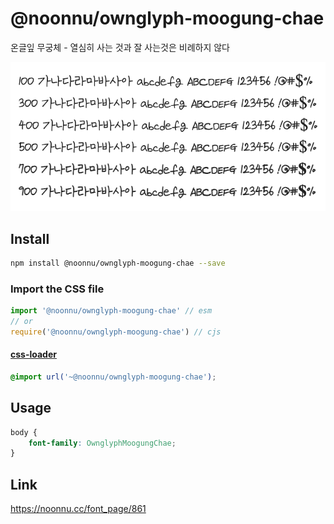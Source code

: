 # @noonnu/ownglyph-moogung-chae

온글잎 무궁체 - 열심히 사는 것과 잘 사는것은 비례하지 않다

![example](./example.png)

## Install

```bash
npm install @noonnu/ownglyph-moogung-chae --save
```

### Import the CSS file

```js
import '@noonnu/ownglyph-moogung-chae' // esm
// or
require('@noonnu/ownglyph-moogung-chae') // cjs
```

#### [css-loader](https://github.com/webpack-contrib/css-loader)

```css
@import url('~@noonnu/ownglyph-moogung-chae');
```

## Usage

```css
body {
    font-family: OwnglyphMoogungChae;
}
```

## Link

https://noonnu.cc/font_page/861
